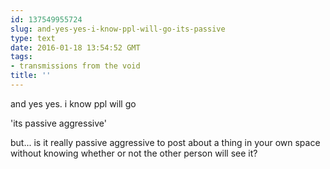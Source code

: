 ```yaml
---
id: 137549955724
slug: and-yes-yes-i-know-ppl-will-go-its-passive
type: text
date: 2016-01-18 13:54:52 GMT
tags:
- transmissions from the void
title: ''
---
```


and yes yes. i know ppl will go

'its passive aggressive'

but... is it really passive aggressive to post about a thing in your own space without knowing whether or not the other person will see it?


